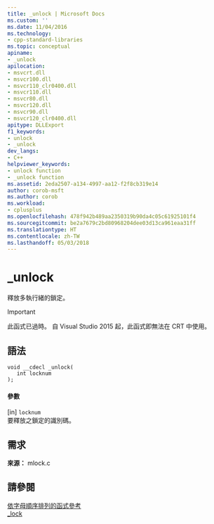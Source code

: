 ```yaml
---
title: _unlock | Microsoft Docs
ms.custom: ''
ms.date: 11/04/2016
ms.technology:
- cpp-standard-libraries
ms.topic: conceptual
apiname:
- _unlock
apilocation:
- msvcrt.dll
- msvcr100.dll
- msvcr110_clr0400.dll
- msvcr110.dll
- msvcr80.dll
- msvcr120.dll
- msvcr90.dll
- msvcr120_clr0400.dll
apitype: DLLExport
f1_keywords:
- unlock
- _unlock
dev_langs:
- C++
helpviewer_keywords:
- unlock function
- _unlock function
ms.assetid: 2eda2507-a134-4997-aa12-f2f8cb319e14
author: corob-msft
ms.author: corob
ms.workload:
- cplusplus
ms.openlocfilehash: 478f942b489aa2350319b90da4c05c61925101f4
ms.sourcegitcommit: be2a7679c2bd80968204dee03d13ca961eaa31ff
ms.translationtype: HT
ms.contentlocale: zh-TW
ms.lasthandoff: 05/03/2018
---
```

# <a name="unlock"></a>_unlock
釋放多執行緒的鎖定。  
  
> [!IMPORTANT]
>  此函式已過時。 自 Visual Studio 2015 起，此函式即無法在 CRT 中使用。  
  
## <a name="syntax"></a>語法  
  
```  
void __cdecl _unlock(  
   int locknum  
);  
```  
  
#### <a name="parameters"></a>參數  
 [in] `locknum`  
 要釋放之鎖定的識別碼。  
  
## <a name="requirements"></a>需求  
 **來源：** mlock.c  
  
## <a name="see-also"></a>請參閱  
 [依字母順序排列的函式參考](../c-runtime-library/reference/crt-alphabetical-function-reference.md)   
 [_lock](../c-runtime-library/lock.md)